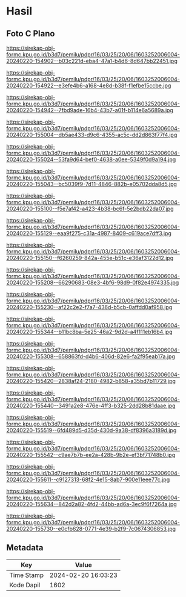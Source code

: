 # Hasil

## Foto C Plano

https://sirekap-obj-formc.kpu.go.id/b3d7/pemilu/pdpr/16/03/25/20/06/1603252006004-20240220-154902--b03c221d-eba4-47a1-b4d6-8d647bb22451.jpg

https://sirekap-obj-formc.kpu.go.id/b3d7/pemilu/pdpr/16/03/25/20/06/1603252006004-20240220-154922--e3efe4b6-a168-4e8d-b38f-f1efbe15ccbe.jpg

https://sirekap-obj-formc.kpu.go.id/b3d7/pemilu/pdpr/16/03/25/20/06/1603252006004-20240220-154942--7fbd9ade-16b4-43b7-a01f-b114e6a5689a.jpg

https://sirekap-obj-formc.kpu.go.id/b3d7/pemilu/pdpr/16/03/25/20/06/1603252006004-20240220-155004--db5ae433-d9c6-4355-ac5c-dd2d863f77f4.jpg

https://sirekap-obj-formc.kpu.go.id/b3d7/pemilu/pdpr/16/03/25/20/06/1603252006004-20240220-155024--53fa9d64-bef0-4638-a0ee-5349f0d9a194.jpg

https://sirekap-obj-formc.kpu.go.id/b3d7/pemilu/pdpr/16/03/25/20/06/1603252006004-20240220-155043--bc5039f9-7d11-4846-882b-e05702dda8d5.jpg

https://sirekap-obj-formc.kpu.go.id/b3d7/pemilu/pdpr/16/03/25/20/06/1603252006004-20240220-155100--f5e7af42-a423-4b38-bc6f-5e2bdb22da07.jpg

https://sirekap-obj-formc.kpu.go.id/b3d7/pemilu/pdpr/16/03/25/20/06/1603252006004-20240220-155129--eaa9f275-c31a-4987-8409-c619ace7dff3.jpg

https://sirekap-obj-formc.kpu.go.id/b3d7/pemilu/pdpr/16/03/25/20/06/1603252006004-20240220-155150--f6260259-842a-455e-b51c-e36af3122d12.jpg

https://sirekap-obj-formc.kpu.go.id/b3d7/pemilu/pdpr/16/03/25/20/06/1603252006004-20240220-155208--66290683-08e3-4bf6-98d9-0f82e4974335.jpg

https://sirekap-obj-formc.kpu.go.id/b3d7/pemilu/pdpr/16/03/25/20/06/1603252006004-20240220-155230--af22c2e2-f7a7-436d-b5cb-0affdd0af958.jpg

https://sirekap-obj-formc.kpu.go.id/b3d7/pemilu/pdpr/16/03/25/20/06/1603252006004-20240220-155344--b11bc8ba-5e25-46a2-9d2d-a4f111eb16b4.jpg

https://sirekap-obj-formc.kpu.go.id/b3d7/pemilu/pdpr/16/03/25/20/06/1603252006004-20240220-155308--658863fd-d4b6-406d-82e6-fa2f95eab17a.jpg

https://sirekap-obj-formc.kpu.go.id/b3d7/pemilu/pdpr/16/03/25/20/06/1603252006004-20240220-155420--2838af24-2180-4982-b858-a35bd7b11729.jpg

https://sirekap-obj-formc.kpu.go.id/b3d7/pemilu/pdpr/16/03/25/20/06/1603252006004-20240220-155440--3491a2e8-476e-4ff3-b325-2dd28b81daae.jpg

https://sirekap-obj-formc.kpu.go.id/b3d7/pemilu/pdpr/16/03/25/20/06/1603252006004-20240220-155519--6fd489d5-d35d-430d-9a38-df8396a3189d.jpg

https://sirekap-obj-formc.kpu.go.id/b3d7/pemilu/pdpr/16/03/25/20/06/1603252006004-20240220-155542--c9ae7b7b-ee2a-428b-9b2e-ef3bf71748b0.jpg

https://sirekap-obj-formc.kpu.go.id/b3d7/pemilu/pdpr/16/03/25/20/06/1603252006004-20240220-155611--c9127313-68f2-4e15-8ab7-900e11eee77c.jpg

https://sirekap-obj-formc.kpu.go.id/b3d7/pemilu/pdpr/16/03/25/20/06/1603252006004-20240220-155634--842d2a82-4fd2-44bb-ad6a-3ec9f6f7264a.jpg

https://sirekap-obj-formc.kpu.go.id/b3d7/pemilu/pdpr/16/03/25/20/06/1603252006004-20240220-155730--e0cfb628-0771-4e39-b2f9-7c0674306853.jpg


## Metadata

| Key        | Value               |
| ---------- | ------------------- |
| Time Stamp | 2024-02-20 16:03:23 |
| Kode Dapil | 1602                |



